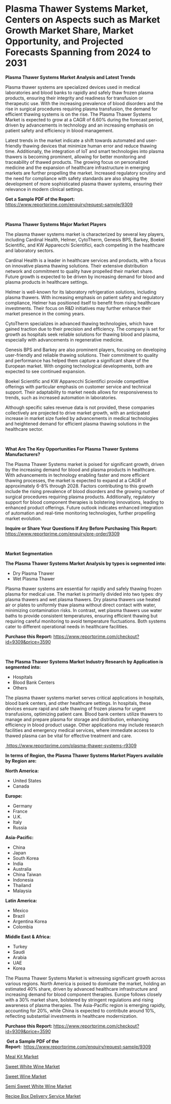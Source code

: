 <p><h1>Plasma Thawer Systems Market, Centers on Aspects such as Market Growth Market Share, Market Opportunity, and Projected Forecasts Spanning from 2024 to 2031</h1></p><p><strong>Plasma Thawer Systems Market Analysis and Latest Trends</strong></p>
<p><p>Plasma thawer systems are specialized devices used in medical laboratories and blood banks to rapidly and safely thaw frozen plasma products, ensuring their integrity and readiness for transfusion or therapeutic use. With the increasing prevalence of blood disorders and the rise in surgical procedures requiring plasma transfusion, the demand for efficient thawing systems is on the rise. The Plasma Thawer Systems Market is expected to grow at a CAGR of 6.60% during the forecast period, driven by advancements in technology and an increasing emphasis on patient safety and efficiency in blood management.</p><p>Latest trends in the market indicate a shift towards automated and user-friendly thawing devices that minimize human error and reduce thawing time. Additionally, the integration of IoT and smart technologies into plasma thawers is becoming prominent, allowing for better monitoring and traceability of thawed products. The growing focus on personalized medicine and the expansion of healthcare infrastructure in emerging markets are further propelling the market. Increased regulatory scrutiny and the need for compliance with safety standards are also shaping the development of more sophisticated plasma thawer systems, ensuring their relevance in modern clinical settings.</p></p>
<p><strong>Get a Sample PDF of the Report:&nbsp;</strong> <a href="https://www.reportprime.com/enquiry/request-sample/9309?utm_campaign=1436&utm_medium=2&utm_source=Github&utm_content=ia&utm_term=18102024&utm_id=plasma-thawer-systems">https://www.reportprime.com/enquiry/request-sample/9309</a></p>
<p>&nbsp;</p>
<p><strong>Plasma Thawer Systems Major Market Players</strong></p>
<p><p>The plasma thawer systems market is characterized by several key players, including Cardinal Health, Helmer, CytoTherm, Genesis BPS, Barkey, Boekel Scientific, and KW Apparecchi Scientifici, each competing in the healthcare and laboratory sectors.</p><p>Cardinal Health is a leader in healthcare services and products, with a focus on innovative plasma thawing solutions. Their extensive distribution network and commitment to quality have propelled their market share. Future growth is expected to be driven by increasing demand for blood and plasma products in healthcare settings.</p><p>Helmer is well-known for its laboratory refrigeration solutions, including plasma thawers. With increasing emphasis on patient safety and regulatory compliance, Helmer has positioned itself to benefit from rising healthcare investments. Their focus on R&D initiatives may further enhance their market presence in the coming years.</p><p>CytoTherm specializes in advanced thawing technologies, which have gained traction due to their precision and efficiency. The company is set for growth as hospitals seek reliable solutions for thawing blood and plasma, especially with advancements in regenerative medicine.</p><p>Genesis BPS and Barkey are also prominent players, focusing on developing user-friendly and reliable thawing solutions. Their commitment to quality and performance has helped them capture a significant share of the European market. With ongoing technological developments, both are expected to see continued expansion.</p><p>Boekel Scientific and KW Apparecchi Scientifici provide competitive offerings with particular emphasis on customer service and technical support. Their adaptability to market needs allows for responsiveness to trends, such as increased automation in laboratories.</p><p>Although specific sales revenue data is not provided, these companies collectively are projected to drive market growth, with an anticipated increase in market size fueled by advancements in medical technologies and heightened demand for efficient plasma thawing solutions in the healthcare sector.</p></p>
<p>&nbsp;</p>
<p><strong>What Are The Key Opportunities For Plasma Thawer Systems Manufacturers?</strong></p>
<p><p>The Plasma Thawer Systems market is poised for significant growth, driven by the increasing demand for blood and plasma products in healthcare. With advancements in technology enabling faster and more efficient thawing processes, the market is expected to expand at a CAGR of approximately 6-8% through 2028. Factors contributing to this growth include the rising prevalence of blood disorders and the growing number of surgical procedures requiring plasma products. Additionally, regulatory support for blood component therapies is bolstering innovations, leading to enhanced product offerings. Future outlook indicates enhanced integration of automation and real-time monitoring technologies, further propelling market evolution.</p></p>
<p><strong>Inquire or Share Your Questions If Any Before Purchasing This Report:</strong> <a href="https://www.reportprime.com/enquiry/pre-order/9309?utm_campaign=1436&utm_medium=2&utm_source=Github&utm_content=ia&utm_term=18102024&utm_id=plasma-thawer-systems">https://www.reportprime.com/enquiry/pre-order/9309</a></p>
<p>&nbsp;</p>
<p><strong>Market Segmentation</strong></p>
<p><strong>The Plasma Thawer Systems Market Analysis by types is segmented into:</strong></p>
<p><ul><li>Dry Plasma Thawer</li><li>Wet Plasma Thawer</li></ul></p>
<p><p>Plasma thawer systems are essential for rapidly and safely thawing frozen plasma for medical use. The market is primarily divided into two types: dry plasma thawers and wet plasma thawers. Dry plasma thawers use heated air or plates to uniformly thaw plasma without direct contact with water, minimizing contamination risks. In contrast, wet plasma thawers use water baths to provide consistent temperatures, ensuring efficient thawing but requiring careful monitoring to avoid temperature fluctuations. Both systems cater to different operational needs in healthcare facilities.</p></p>
<p><strong>Purchase this Report:&nbsp;</strong><a href="https://www.reportprime.com/checkout?id=9309&price=3590&utm_campaign=1436&utm_medium=2&utm_source=Github&utm_content=ia&utm_term=18102024&utm_id=plasma-thawer-systems">https://www.reportprime.com/checkout?id=9309&price=3590</a></p>
<p>&nbsp;</p>
<p><strong>The Plasma Thawer Systems Market Industry Research by Application is segmented into:</strong></p>
<p><ul><li>Hospitals</li><li>Blood Bank Centers</li><li>Others</li></ul></p>
<p><p>The plasma thawer systems market serves critical applications in hospitals, blood bank centers, and other healthcare settings. In hospitals, these devices ensure rapid and safe thawing of frozen plasma for urgent transfusions, optimizing patient care. Blood bank centers utilize thawers to manage and prepare plasma for storage and distribution, enhancing efficiency in blood product usage. Other applications may include research facilities and emergency medical services, where immediate access to thawed plasma can be vital for effective treatment and care.</p></p>
<p><a href="https://www.reportprime.com/plasma-thawer-systems-r9309?utm_campaign=1436&utm_medium=2&utm_source=Github&utm_content=ia&utm_term=18102024&utm_id=plasma-thawer-systems">&nbsp;https://www.reportprime.com/plasma-thawer-systems-r9309</a></p>
<p><strong>In terms of Region, the Plasma Thawer Systems Market Players available by Region are:</strong></p>
<p>
    <p> <strong> North America: </strong>
        <ul>
            <li>United States</li>
            <li>Canada</li>
        </ul>
        </p> 
    <p> <strong> Europe: </strong>
        <ul>
            <li>Germany</li>
            <li>France</li>
            <li>U.K.</li>
            <li>Italy</li>
            <li>Russia</li>
        </ul>
        </p> 
    <p> <strong> Asia-Pacific: </strong>
        <ul>
            <li>China</li>
            <li>Japan</li>
            <li>South Korea</li>
            <li>India</li>
            <li>Australia</li>
            <li>China Taiwan</li>
            <li>Indonesia</li>
            <li>Thailand</li>
            <li>Malaysia</li>
        </ul>
        </p> 
    <p> <strong> Latin America: </strong>
        <ul>
            <li>Mexico</li>
            <li>Brazil</li>
            <li>Argentina Korea</li>
            <li>Colombia</li>
        </ul>
        </p> 
    <p> <strong> Middle East & Africa: </strong>
        <ul>
            <li>Turkey</li>
            <li>Saudi</li>
            <li>Arabia</li>
            <li>UAE</li>
            <li>Korea</li>
        </ul>
    </p>
    </p>
<p><p>The Plasma Thawer Systems Market is witnessing significant growth across various regions. North America is poised to dominate the market, holding an estimated 40% share, driven by advanced healthcare infrastructure and increasing demand for blood component therapies. Europe follows closely with a 30% market share, bolstered by stringent regulations and rising awareness of plasma therapies. The Asia-Pacific region is emerging rapidly, accounting for 20%, while China is expected to contribute around 10%, reflecting substantial investments in healthcare modernization.</p></p>
<p><strong>Purchase this Report: </strong><a href="https://www.reportprime.com/checkout?id=9309&price=3590&utm_campaign=1436&utm_medium=2&utm_source=Github&utm_content=ia&utm_term=18102024&utm_id=plasma-thawer-systems">https://www.reportprime.com/checkout?id=9309&price=3590</a></p>
<p>&nbsp;<strong>Get a Sample PDF of the Report:&nbsp;&nbsp;</strong><a href="https://www.reportprime.com/enquiry/request-sample/9309?utm_campaign=1436&utm_medium=2&utm_source=Github&utm_content=ia&utm_term=18102024&utm_id=plasma-thawer-systems">https://www.reportprime.com/enquiry/request-sample/9309</a></p>
<p><strong></strong></p>
<p><p><a href="https://www.linkedin.com/pulse/meal-kit-market-indicators-size-regional-breakdown-player-wjtse?utm_campaign=1436&utm_medium=2&utm_source=Github&utm_content=ia&utm_term=18102024&utm_id=plasma-thawer-systems">Meal Kit Market</a></p><p><a href="https://www.linkedin.com/pulse/global-sweet-white-wine-market-trends-forecasts-strategic-moeze?utm_campaign=1436&utm_medium=2&utm_source=Github&utm_content=ia&utm_term=18102024&utm_id=plasma-thawer-systems">Sweet White Wine Market</a></p><p><a href="https://www.linkedin.com/pulse/global-sweet-wine-market-trends-insights-growth-opportunities-ehmre?utm_campaign=1436&utm_medium=2&utm_source=Github&utm_content=ia&utm_term=18102024&utm_id=plasma-thawer-systems">Sweet Wine Market</a></p><p><a href="https://www.linkedin.com/pulse/semi-sweet-white-wine-market-segmentation-applications-types-lc21e?utm_campaign=1436&utm_medium=2&utm_source=Github&utm_content=ia&utm_term=18102024&utm_id=plasma-thawer-systems">Semi Sweet White Wine Market</a></p><p><a href="https://www.linkedin.com/pulse/global-recipe-box-delivery-service-market-focus-product-rcdje?utm_campaign=1436&utm_medium=2&utm_source=Github&utm_content=ia&utm_term=18102024&utm_id=plasma-thawer-systems">Recipe Box Delivery Service Market</a></p></p>